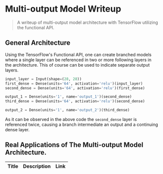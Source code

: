 # Multi-output Model Writeup
> A writeup of multi-output model architecture with TensorFlow utilizing the functional API.

## General Architecture 

Using the TensorFlow's Functional API, one can create branched models where a single layer can be referenced in two or more following layers in the architecture. This of course can be used to indicate separate output layers.

```python
input_layer = Input(shape=(28, 28))
first_dense = Dense(units='64', activation='relu')(input_layer)
second_dense = Dense(units='64', activation='relu')(first_dense)

output_1 = Dense(units='1', name='output_1')(second_dense)
third_dense = Dense(units='64', activation='relu')(second_dense)

output_2 = Dense(units='1', name='output_2')(third_dense)
```

As it can be observed in the above code the `second_dense` layer is referenced twice, causing a branch intermediate an output and a continuing dense layer.

## Real Applications of The Multi-output Model Architecture.
|**Title**|**Description**|**Link**|
|---------|---------------|--------|
